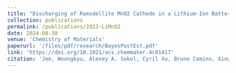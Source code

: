 ```yaml
---
title: "Discharging of Ramsdellite MnO2 Cathode in a Lithium-Ion Battery"
collection: publications
permalink: /publications/2023-LiMnO2
date: 2024-08-30
venue: 'Chemistry of Materials'
paperurl: '/files/pdf/research/BayesPostEst.pdf'
link: 'https://doi.org/10.1021/acs.chemmater.4c01417'
citation: 'Jee, Woongkyu, Alexey A. Sokol, Cyril Xu, Bruno Camino, Xingfan Zhang, and Scott M. Woodley. 2024. &quot;Discharging of Ramsdellite MnO2 Cathode in a Lithium-Ion Battery.&quot; <i>Chemistry of Materials</i> doi:10.1021/acs.chemmater.4c01417'
---
```

